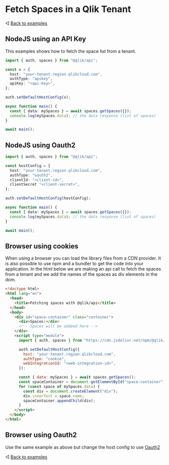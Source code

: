 # Fetch Spaces in a Qlik Tenant

◁ [Back to examples](../examples.md)

## NodeJS using an API Key

This examples shows how to fetch the space list from a tenant.

```typescript
import { auth, spaces } from "@qlik/api";

const x = {
  host: "your-tenant.region.qlikcloud.com",
  authType: "apikey",
  apiKey: "<api-key>",
};

auth.setDefaultHostConfig(x);

async function main() {
  const { data: mySpaces } = await spaces.getSpaces({});
  console.log(mySpaces.data); // the data response (list of spaces)
}

await main();
```

## NodeJS using Oauth2

```typescript
import { auth, spaces } from "@qlik/api";

const hostConfig = {
  host: "your-tenant.region.qlikcloud.com",
  authType: "oauth2",
  clientId: "<client-id>",
  clientSecret "<client-secret>",
};

auth.setDefaultHostConfig(hostConfig);

async function main() {
  const { data: mySpaces } = await spaces.getSpaces({});
  console.log(mySpaces.data); // the data response (list of spaces)
}

await main();
```

## Browser using cookies

When using a browser you can load the library files from a CDN provider. It is also possible to use npm and a bundler to get the code into your application. In the html below we are making an api call to fetch the spaces from a tenant and we add the names of the spaces as div elements in the dom.

```html
<!doctype html>
<html lang="en">
  <head>
    <title>Fetching spaces with @qlik/api</title>
  </head>
  <body>
    <div id="space-container" class="container">
      <div>Spaces:</div>
      <!-- Spaces will be addeed here -->
    </div>
    <script type="module">
      import { auth, spaces } from "https://cdn.jsdelivr.net/npm/@qlik/api/index.js";

      auth.setDefaultHostConfig({
        host: "your-tenant.region.qlikcloud.com",
        authType: "cookie",
        webIntegrationId: "<web-integration-id>",
      });

      const { data: mySpaces } = await spaces.getSpaces();
      const spaceContainer = document.getElementById("space-container");
      for (const space of mySpaces.data) {
        const div = document.createElement("div");
        div.innerText = space.name;
        spaceContainer.appendChild(div);
      }
    </script>
  </body>
</html>
```

## Browser using Oauth2

Use the same example as above but change the host config to use [Oauth2](authentication.md#oauth2)

◁ [Back to examples](../examples.md)
